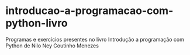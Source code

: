 # introducao-a-programacao-com-python-livro

Programas e exercícios presentes no livro Introdução a programação com Python de Nilo Ney Coutinho Menezes
